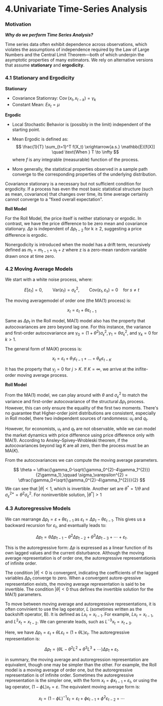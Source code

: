 # 4.Univariate Time-Series Analysis

### **Motivation**

***Why do we perform Time Series Analysis?***

Time series data often exhibit dependence across observations, which violates the assumptions of independence required by the Law of Large Numbers and the Central Limit Theorem—both of which underpin the asymptotic properties of many estimators. We rely on alternative versions that assume **stationary** and **ergodicity**.

### **4.1 Stationary and Ergodicity**

**Stationary**

- Covariance Stationray:  $\operatorname{Cov}(x_t, x_{t-k})=\gamma_k$
- Constant Mean: $Ex_t = \mu$

**Ergodic**

- Local Stochastic Behavior is (possibly in the limit) independent of the starting point.

- Mean Ergodic is defined as:
$$
\frac{1}{T} \sum_{t=1}^T f(X_t) \xrightarrow{a.s.} \mathbb{E}[f(X)]
\quad \text{When } T \to \infty 
$$
where $f$ is any integrable (measurable) function of the process.

- More generally, the statistical properties observed in a sample path converge to the corresponding properties of the underlying distribution. 

Covariance stationary is a necessary but not sufficient condition for ergodicity. If a process has even the most basic statistical structure (such as mean, covariance) that changes over time, its time average certainly cannot converge to a "fixed overall expectation".

**Roll Model**

For the Roll Model, the price itself is neither stationary or ergodic. In contrast, we have the price difference to be zero mean and covariance stationary. $\Delta p$ is independent of $\Delta p_{t-2}$ for $\text{k} \geq 2$, suggesting a price difference is ergodic.

Nonergodicity is introduced when the model has a drift term, recursively defined as $m_t=m_{t-1}+u_t+z$ where z is a zero-mean random variable drawn once at time zero.

### **4.2 Moving Average Models**

We start with a white noise process, where:

$$
E[\varepsilon_t] = 0,\qquad \mathrm{Var}(\varepsilon_t) = \sigma^2_\varepsilon, \qquad \mathrm{Cov}(\varepsilon_t, \varepsilon_s) = 0 \quad\text{for } s \ne t
$$

The moving averagemodel of order one (the MA(1) process) is:

$$
x_t=\varepsilon_t+\theta\varepsilon_{t-1}
$$

Same as $\Delta p_t$ in the Roll model, MA(1) model also has the property that autocovariances are zero beyond lag one. For this instance, the variance and first-order autocovariance are $\gamma_0=(1+\theta^2)\sigma_\epsilon^2, \gamma_1=\theta\sigma_\epsilon^2$, and $\gamma_k=0$ for $k\gt1$.

The general form of MA(*K*) process is:

$$
x_t=\varepsilon_t+\theta_1\varepsilon_{t-1}+ \ldots + \theta_K\varepsilon_{t-K}
$$

It has the property that $\gamma_j=0$ for $j>K$. If $K=\infty$, we arrive at the inifite-order moving average process.

**Roll Model**

From the MA(1) model, we can play around with $\theta$ and $\sigma_\varepsilon^2$ to match the variance and first-order autocovariance of the structural $\Delta p_t$ process. However, this can only ensure the equality of the first two moments. There's no guarantee that Higher-order joint distributions are consistent, especially in Roll model, there two independent sources of randomness: $u_t$ and $q_t$.

However, for economists, $u_t$ and $q_t$ are not observable, while we can model the market dynamics with price difference using price difference only with MA(1). According to Ansley–Spivey–Wrobleski theorem, if the autocovariances beyond lag $K$ are all zero, then the process must be an MA($K$).

From the autocovariances we can compute the moving average parameters.

$$
\theta = \dfrac{\gamma_0-\sqrt{\gamma_0^{2}-4\gamma_1^{2}}}{2\gamma_1},\qquad
\sigma_\varepsilon^{2} = \dfrac{\gamma_0+\sqrt{\gamma_0^{2}-4\gamma_1^{2}}}{2}
$$
We can see that $|\theta|\lt1$, which is invertible. Another set are $\theta^*=1/\theta$ and $\sigma_\varepsilon^{2*}=\theta^2\sigma^2_\varepsilon$. For noninvertible solution, $|\theta^*| \gt1$

### **4.3 Autoregressive Models**

We can rearrange $\Delta p_t=\varepsilon+\theta\varepsilon_{t-1}$ as $\varepsilon_t=\Delta p_t-\theta\varepsilon_{t-1}$. This gives us a backward recursion for $\varepsilon_t$, and evantually leads to:

$$
\Delta p_t = \theta \Delta p_{t-1} - \theta^2 \Delta p_{t-2} + \theta^3 \Delta p_{t-3} + \cdots + \varepsilon_t.
$$

This is the autoregressive form: $\Delta p$ is expressed as a linear function of its own lagged values and the current disturbance. Although the moving average representation is of order one, the autoregressive representationis of infinite order.

The condition $|\theta| \lt 0$ is convergent, indicating the coefficients of the lagged variables $\Delta p_t$ converge to zero. When a convergent autore-gressive representation exists, the moving average representation is said to be invertible.
The condition $|\theta| \lt 0$ thus defines the invertible solution for the MA(1) parameters.

To move between moving average and autoregressive representations, it is often convinient to use the lag operator, $L$ (sometimes written as the backshift operator, B). It is defined as $Lx_t=x_{t-1}$. For example, $Lx_t=x_{t-1}$, and $L^2x_t=x_{t-2}$. We can generate leads, such as $L^{-3}x_t=x_{t+3}$.

Here, we have $\Delta p_t=\varepsilon_t+\theta L \varepsilon_t=(1+\theta L)\varepsilon_t$. The autoregressive representation is:

$$
\Delta p_t = \left( \theta L - \theta^2 L^2 + \theta^3 L^3 + \cdots \right) \Delta p_t + \varepsilon_t.
$$

in summary, the moving average and autoregression representation are equivalent, though one may be simpler than the other. For example, the Roll model is a moving average of order one, but the autoregressive representation is of infinite order. Sometimes the autoregressive representation is the simpler one, with the form $x_t=\phi x_{t-1}+\varepsilon_t$, or using the lag operator, $(1-\phi L)x_t = \varepsilon$. The equivalent moving average form is:

$$
x_t=(1-\phi L)^{-1}\varepsilon_t=\varepsilon_t+\phi\epsilon_{t-1}+\phi^2\varepsilon_{t-2}+\cdots
$$

